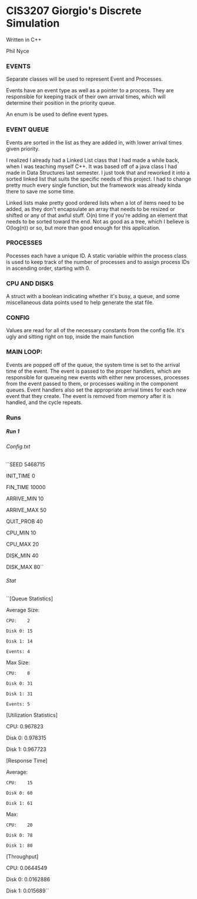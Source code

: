 # CIS3207 Giorgio's Discrete Simulation
  
  Written in C++
  
  Phil Nyce


### EVENTS

  Separate classes will be used to represent Event and Processes.

  Events have an event type as well as a pointer to a process. They are responsible for keeping track of their own arrival times, which will determine their position in the priority queue.

  An enum is be used to define event types.
  
  
### EVENT QUEUE
  
  Events are sorted in the list as they are added in, with lower arrival times given priority.
  
  I realized I already had a Linked List class that I had made a while back, when I was teaching myself C++. It was based off of a java class I had made in Data Structures last semester. I just took that and reworked it into a sorted linked list that suits the specific needs of this project. I had to change pretty much every single function, but the framework was already kinda there to save me some time.
  
  Linked lists make pretty good ordered lists when a lot of items need to be added, as they don't encapsulate an array that needs to be resized or shifted or any of that awful stuff. O(n) time if you're adding an element that needs to be sorted toward the end. Not as good as a tree, which I believe is O(log(n)) or so, but more than good enough for this application.


### PROCESSES

  Pocesses each have a unique ID. A static variable within the process class is used to keep track of the number of processes and to assign process IDs in ascending order, starting with 0.


### CPU AND DISKS

  A struct with a boolean indicating whether it's busy, a queue, and some miscellaneous data points used to help generate the stat file.


### CONFIG

  Values are read for all of the necessary constants from the config file. It's ugly and sitting right on top, inside the main function
  

### MAIN LOOP:

  Events are popped off of the queue, the system time is set to the arrival time of the event. The event is passed to the proper handlers, which are responsible for queueing new events with either new processes, processes from the event passed to them, or processes waiting in the component queues. Event handlers also set the appropriate arrival times for each new event that they create. The event is removed from memory after it is handled, and the cycle repeats.


### Runs

##### Run 1

###### Config.txt
``SEED 5468715

INIT_TIME 0

FIN_TIME 10000

ARRIVE_MIN 10

ARRIVE_MAX 50

QUIT_PROB 40

CPU_MIN 10

CPU_MAX 20

DISK_MIN 40

DISK_MAX 80``

###### Stat
``[Queue Statistics]

  Average Size:
  
    CPU:    2
    
    Disk 0: 15
    
    Disk 1: 14
    
    Events: 4
    
  Max Size:
  
    CPU:    8
    
    Disk 0: 31
    
    Disk 1: 31
    
    Events: 5
    

[Utilization Statistics]

  CPU:    0.967823
  
  Disk 0: 0.978315
  
  Disk 1: 0.967723
  

[Response Time]

  Average:
  
    CPU:    15
    
    Disk 0: 60
    
    Disk 1: 61
    
  Max:
  
    CPU:    20
    
    Disk 0: 78
    
    Disk 1: 80
    

[Throughput]

  CPU:    0.0644549
  
  Disk 0: 0.0162886
  
  Disk 1: 0.015689``
